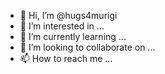 - 👋 Hi, I’m @hugs4murigi
- 👀 I’m interested in ...
- 🌱 I’m currently learning ...
- 💞️ I’m looking to collaborate on ...
- 📫 How to reach me ...

<!---
hugs4murigi/hugs4murigi is a ✨ special ✨ repository because its `README.md` (this file) appears on your GitHub profile.
You can click the Preview link to take a look at your changes.
--->
